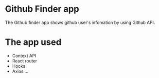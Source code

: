 # Github Finder app

The Github finder app shows github user's infomation by using Github API.


# The app used
- Context API
- React router
- Hooks
- Axios
...

